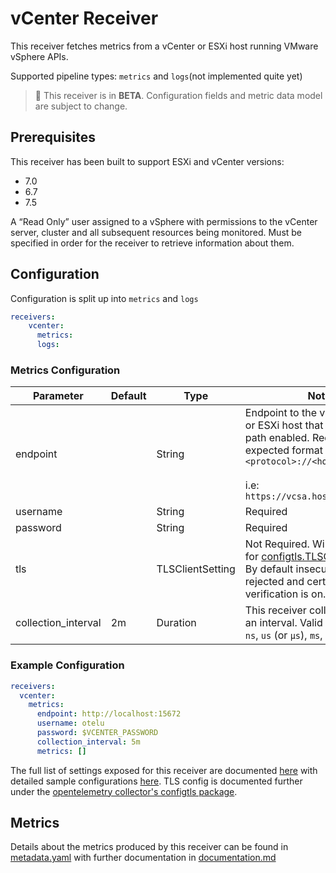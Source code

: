 # vCenter Receiver

This receiver fetches metrics from a vCenter or ESXi host running VMware vSphere APIs.

Supported pipeline types: `metrics` and `logs`(not implemented quite yet)

> :construction: This receiver is in **BETA**. Configuration fields and metric data model are subject to change.

## Prerequisites

This receiver has been built to support ESXi and vCenter versions:

- 7.0
- 6.7
- 7.5

A “Read Only” user assigned to a vSphere with permissions to the vCenter server, cluster and all subsequent resources being monitored. Must be specified in order for the receiver to retrieve information about them.

## Configuration

Configuration is split up into `metrics` and `logs`

```yaml
receivers:
    vcenter:
      metrics:
      logs:
```

### Metrics Configuration

| Parameter | Default | Type | Notes |
| --- | --- | --- | --- |
| endpoint |  | String | Endpoint to the vCenter Server or ESXi host that has the sdk path enabled. Required. The expected format is `<protocol>://<hostname>` <br><br> i.e: `https://vcsa.hostname.localnet` |
| username |  | String | Required |
| password |  | String | Required |
| tls | | TLSClientSetting | Not Required. Will use defaults for [configtls.TLSClientSetting](https://github.com/open-telemetry/opentelemetry-collector/blob/main/config/configtls/README.md). By default insecure settings are rejected and certificate verification is on. |
| collection_interval | 2m | Duration | This receiver collects metrics on an interval. Valid time units are `ns`, `us` (or `µs`), `ms`, `s`, `m`, `h` |

### Example Configuration

```yaml
receivers:
  vcenter:
    metrics:
      endpoint: http://localhost:15672
      username: otelu
      password: $VCENTER_PASSWORD
      collection_interval: 5m
      metrics: []
```

The full list of settings exposed for this receiver are documented [here](./config.go) with detailed sample configurations [here](./testdata/config.yaml). TLS config is documented further under the [opentelemetry collector's configtls package](https://github.com/open-telemetry/opentelemetry-collector/blob/main/config/configtls/README.md).

## Metrics

Details about the metrics produced by this receiver can be found in [metadata.yaml](./metadata.yaml) with further documentation in [documentation.md](./documentation.md)

